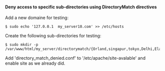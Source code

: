 #### Deny access to specific sub-directories using DirectoryMatch directives

Add a new domaine for testing:

    $ sudo echo '127.0.0.1  my_server10.com' >> /etc/hosts


Create the following sub-directories for testing:

    $ sudo mkdir -p /var/www/html/my_server/directorymatch/{Orland,singapur,tokyo,Delhi,Elan}


Add 'directory_match_denied.conf' to '/etc/apache/site-avalable' 
and enable site as we already did.
    